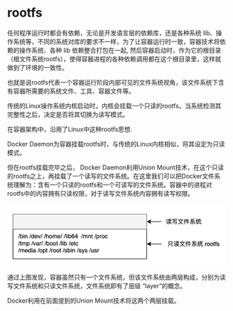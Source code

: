 # rootfs

任何程序运行时都会有依赖，无论是开发语言层的依赖库，还是各种系统 lib、操作系统等，不同的系统对库的要求不一样，为了让容器运行时一致，容器技术将依赖的操作系统、各种 lib 依赖整合打包在一起, 然后容器启动时，作为它的根目录（根文件系统rootfs），使得容器进程的各种依赖调用都在这个根目录里，这样就做到了环境的一致性。

也就是说rootfs代表一个容器运行阶段内部可见的文件系统视角，该文件系统下含有容器所需要的系统文件、工具、容器文件等。

传统的Linux操作系统内核启动时，内核会挂载一个只读的rootfs，当系统检测其完整性之后，决定是否将其切换为读写模式。

在容器架构中，沿用了Linux中这种rootfs思想.

Docker Daemon为容器挂载rootfs时，与传统的Linux内核相似，将其设定为只读模式。

但在rootfs挂载完毕之后， Docker Daemon利用Union Mount技术，在这个只读的rootfs之上，再挂载了一个读写的文件系统。在这里我们可以把Docker文件系统理解为：含有一个只读的rootfs和一个可读写的文件系统。容器中的进程对rootfs中的内容拥有只读权限，对于读写文件系统内容拥有读写权限。

<div  align="center">
	<img src="../assets/rootfs.png" width = "600"  align=center />
</div>


通过上图发现，容器虽然只有一个文件系统，但该文件系统由两层构成，分别为读写文件系统和只读文件系统，文件系统即有了层级 “layer”的概念。

Docker利用在前面提到的Union Mount技术将这两个两层挂载。